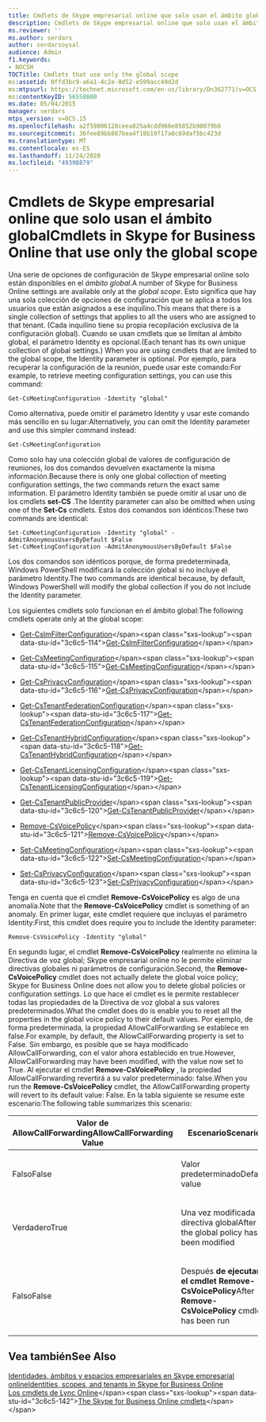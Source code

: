 ```yaml
---
title: Cmdlets de Skype empresarial online que solo usan el ámbito global
description: Cmdlets de Skype empresarial online que solo usan el ámbito global.
ms.reviewer: ''
ms.author: serdars
author: serdarsoysal
audience: Admin
f1.keywords:
- NOCSH
TOCTitle: Cmdlets that use only the global scope
ms:assetid: 0ffd3bc9-a6a1-4c2e-8d52-e599acc49d2d
ms:mtpsurl: https://technet.microsoft.com/en-us/library/Dn362771(v=OCS.15)
ms:contentKeyID: 56558800
ms.date: 05/04/2015
manager: serdars
mtps_version: v=OCS.15
ms.openlocfilehash: a2f59806128ceea825a4cdd966e85852b98079b0
ms.sourcegitcommit: 36fee89bb887bea4f18b19f17a8c69daf5bc423d
ms.translationtype: MT
ms.contentlocale: es-ES
ms.lasthandoff: 11/24/2020
ms.locfileid: "49398879"
---
```

# <a name="cmdlets-in-skype-for-business-online-that-use-only-the-global-scope"></a><span data-ttu-id="3c6c5-103">Cmdlets de Skype empresarial online que solo usan el ámbito global</span><span class="sxs-lookup"><span data-stu-id="3c6c5-103">Cmdlets in Skype for Business Online that use only the global scope</span></span>

 


<span data-ttu-id="3c6c5-104">Una serie de opciones de configuración de Skype empresarial online solo están disponibles en el *ámbito global*.</span><span class="sxs-lookup"><span data-stu-id="3c6c5-104">A number of Skype for Business Online settings are available only at the *global scope*.</span></span> <span data-ttu-id="3c6c5-105">Esto significa que hay una sola colección de opciones de configuración que se aplica a todos los usuarios que están asignados a ese inquilino.</span><span class="sxs-lookup"><span data-stu-id="3c6c5-105">This means that there is a single collection of settings that applies to all the users who are assigned to that tenant.</span></span> <span data-ttu-id="3c6c5-106">(Cada inquilino tiene su propia recopilación exclusiva de la configuración global). Cuando se usan cmdlets que se limitan al ámbito global, el parámetro Identity es opcional.</span><span class="sxs-lookup"><span data-stu-id="3c6c5-106">(Each tenant has its own unique collection of global settings.) When you are using cmdlets that are limited to the global scope, the Identity parameter is optional.</span></span> <span data-ttu-id="3c6c5-107">Por ejemplo, para recuperar la configuración de la reunión, puede usar este comando:</span><span class="sxs-lookup"><span data-stu-id="3c6c5-107">For example, to retrieve meeting configuration settings, you can use this command:</span></span>

    Get-CsMeetingConfiguration -Identity "global"

<span data-ttu-id="3c6c5-108">Como alternativa, puede omitir el parámetro Identity y usar este comando más sencillo en su lugar:</span><span class="sxs-lookup"><span data-stu-id="3c6c5-108">Alternatively, you can omit the Identity parameter and use this simpler command instead:</span></span>

    Get-CsMeetingConfiguration

<span data-ttu-id="3c6c5-109">Como solo hay una colección global de valores de configuración de reuniones, los dos comandos devuelven exactamente la misma información.</span><span class="sxs-lookup"><span data-stu-id="3c6c5-109">Because there is only one global collection of meeting configuration settings, the two commands return the exact same information.</span></span> <span data-ttu-id="3c6c5-110">El parámetro Identity también se puede omitir al usar uno de los cmdlets **set-CS** .</span><span class="sxs-lookup"><span data-stu-id="3c6c5-110">The Identity parameter can also be omitted when using one of the **Set-Cs** cmdlets.</span></span> <span data-ttu-id="3c6c5-111">Estos dos comandos son idénticos:</span><span class="sxs-lookup"><span data-stu-id="3c6c5-111">These two commands are identical:</span></span>

    Set-CsMeetingConfiguration -Identity "global" -AdmitAnonymousUsersByDefault $False
    Set-CsMeetingConfiguration -AdmitAnonymousUsersByDefault $False

<span data-ttu-id="3c6c5-112">Los dos comandos son idénticos porque, de forma predeterminada, Windows PowerShell modificará la colección global si no incluye el parámetro Identity.</span><span class="sxs-lookup"><span data-stu-id="3c6c5-112">The two commands are identical because, by default, Windows PowerShell will modify the global collection if you do not include the Identity parameter.</span></span>

<span data-ttu-id="3c6c5-113">Los siguientes cmdlets solo funcionan en el ámbito global:</span><span class="sxs-lookup"><span data-stu-id="3c6c5-113">The following cmdlets operate only at the global scope:</span></span>

  - <span data-ttu-id="3c6c5-114">[Get-CsImFilterConfiguration](https://technet.microsoft.com/library/gg398980\(v=ocs.15\))</span><span class="sxs-lookup"><span data-stu-id="3c6c5-114">[Get-CsImFilterConfiguration](https://technet.microsoft.com/library/gg398980\(v=ocs.15\))</span></span>

  - <span data-ttu-id="3c6c5-115">[Get-CsMeetingConfiguration](https://technet.microsoft.com/library/gg425875\(v=ocs.15\))</span><span class="sxs-lookup"><span data-stu-id="3c6c5-115">[Get-CsMeetingConfiguration](https://technet.microsoft.com/library/gg425875\(v=ocs.15\))</span></span>

  - <span data-ttu-id="3c6c5-116">[Get-CsPrivacyConfiguration](https://technet.microsoft.com/library/gg413002\(v=ocs.15\))</span><span class="sxs-lookup"><span data-stu-id="3c6c5-116">[Get-CsPrivacyConfiguration](https://technet.microsoft.com/library/gg413002\(v=ocs.15\))</span></span>

  - <span data-ttu-id="3c6c5-117">[Get-CsTenantFederationConfiguration](https://technet.microsoft.com/library/jj994072\(v=ocs.15\))</span><span class="sxs-lookup"><span data-stu-id="3c6c5-117">[Get-CsTenantFederationConfiguration](https://technet.microsoft.com/library/jj994072\(v=ocs.15\))</span></span>

  - <span data-ttu-id="3c6c5-118">[Get-CsTenantHybridConfiguration](https://technet.microsoft.com/library/jj994034\(v=ocs.15\))</span><span class="sxs-lookup"><span data-stu-id="3c6c5-118">[Get-CsTenantHybridConfiguration](https://technet.microsoft.com/library/jj994034\(v=ocs.15\))</span></span>

  - <span data-ttu-id="3c6c5-119">[Get-CsTenantLicensingConfiguration](https://technet.microsoft.com/library/dn362770\(v=ocs.15\))</span><span class="sxs-lookup"><span data-stu-id="3c6c5-119">[Get-CsTenantLicensingConfiguration](https://technet.microsoft.com/library/dn362770\(v=ocs.15\))</span></span>

  - <span data-ttu-id="3c6c5-120">[Get-CsTenantPublicProvider](https://technet.microsoft.com/library/jj994016\(v=ocs.15\))</span><span class="sxs-lookup"><span data-stu-id="3c6c5-120">[Get-CsTenantPublicProvider](https://technet.microsoft.com/library/jj994016\(v=ocs.15\))</span></span>

  - <span data-ttu-id="3c6c5-121">[Remove-CsVoicePolicy](https://technet.microsoft.com/library/gg398309\(v=ocs.15\))</span><span class="sxs-lookup"><span data-stu-id="3c6c5-121">[Remove-CsVoicePolicy](https://technet.microsoft.com/library/gg398309\(v=ocs.15\))</span></span>

  - <span data-ttu-id="3c6c5-122">[Set-CsMeetingConfiguration](https://technet.microsoft.com/library/gg398648\(v=ocs.15\))</span><span class="sxs-lookup"><span data-stu-id="3c6c5-122">[Set-CsMeetingConfiguration](https://technet.microsoft.com/library/gg398648\(v=ocs.15\))</span></span>

  - <span data-ttu-id="3c6c5-123">[Set-CsPrivacyConfiguration](https://technet.microsoft.com/library/gg398484\(v=ocs.15\))</span><span class="sxs-lookup"><span data-stu-id="3c6c5-123">[Set-CsPrivacyConfiguration](https://technet.microsoft.com/library/gg398484\(v=ocs.15\))</span></span>

<span data-ttu-id="3c6c5-124">Tenga en cuenta que el cmdlet **Remove-CsVoicePolicy** es algo de una anomalía.</span><span class="sxs-lookup"><span data-stu-id="3c6c5-124">Note that the **Remove-CsVoicePolicy** cmdlet is something of an anomaly.</span></span> <span data-ttu-id="3c6c5-125">En primer lugar, este cmdlet requiere que incluyas el parámetro Identity:</span><span class="sxs-lookup"><span data-stu-id="3c6c5-125">First, this cmdlet does require you to include the Identity parameter:</span></span>

    Remove-CsVoicePolicy -Identity "global"

<span data-ttu-id="3c6c5-126">En segundo lugar, el cmdlet **Remove-CsVoicePolicy** realmente no elimina la Directiva de voz global; Skype empresarial online no le permite eliminar directivas globales ni parámetros de configuración.</span><span class="sxs-lookup"><span data-stu-id="3c6c5-126">Second, the **Remove-CsVoicePolicy** cmdlet does not actually delete the global voice policy; Skype for Business Online does not allow you to delete global policies or configuration settings.</span></span> <span data-ttu-id="3c6c5-127">Lo que hace el cmdlet es le permite restablecer todas las propiedades de la Directiva de voz global a sus valores predeterminados.</span><span class="sxs-lookup"><span data-stu-id="3c6c5-127">What the cmdlet does do is enable you to reset all the properties in the global voice policy to their default values.</span></span> <span data-ttu-id="3c6c5-128">Por ejemplo, de forma predeterminada, la propiedad AllowCallForwarding se establece en false.</span><span class="sxs-lookup"><span data-stu-id="3c6c5-128">For example, by default, the AllowCallForwarding property is set to False.</span></span> <span data-ttu-id="3c6c5-129">Sin embargo, es posible que se haya modificado AllowCallForwarding, con el valor ahora establecido en true.</span><span class="sxs-lookup"><span data-stu-id="3c6c5-129">However, AllowCallForwarding may have been modified, with the value now set to True.</span></span> <span data-ttu-id="3c6c5-130">Al ejecutar el cmdlet **Remove-CsVoicePolicy** , la propiedad AllowCallForwarding revertirá a su valor predeterminado: false.</span><span class="sxs-lookup"><span data-stu-id="3c6c5-130">When you run the **Remove-CsVoicePolicy** cmdlet, the AllowCallForwarding property will revert to its default value: False.</span></span> <span data-ttu-id="3c6c5-131">En la tabla siguiente se resume este escenario:</span><span class="sxs-lookup"><span data-stu-id="3c6c5-131">The following table summarizes this scenario:</span></span>


<table>
<colgroup>
<col style="width: 50%" />
<col style="width: 50%" />
</colgroup>
<thead>
<tr class="header">
<th><span data-ttu-id="3c6c5-132">Valor de AllowCallForwarding</span><span class="sxs-lookup"><span data-stu-id="3c6c5-132">AllowCallForwarding Value</span></span></th>
<th><span data-ttu-id="3c6c5-133">Escenario</span><span class="sxs-lookup"><span data-stu-id="3c6c5-133">Scenario</span></span></th>
</tr>
</thead>
<tbody>
<tr class="odd">
<td><p><span data-ttu-id="3c6c5-134">Falso</span><span class="sxs-lookup"><span data-stu-id="3c6c5-134">False</span></span></p></td>
<td><p><span data-ttu-id="3c6c5-135">Valor predeterminado</span><span class="sxs-lookup"><span data-stu-id="3c6c5-135">Default value</span></span></p></td>
</tr>
<tr class="even">
<td><p><span data-ttu-id="3c6c5-136">Verdadero</span><span class="sxs-lookup"><span data-stu-id="3c6c5-136">True</span></span></p></td>
<td><p><span data-ttu-id="3c6c5-137">Una vez modificada la directiva global</span><span class="sxs-lookup"><span data-stu-id="3c6c5-137">After the global policy has been modified</span></span></p></td>
</tr>
<tr class="odd">
<td><p><span data-ttu-id="3c6c5-138">Falso</span><span class="sxs-lookup"><span data-stu-id="3c6c5-138">False</span></span></p></td>
<td><p><span data-ttu-id="3c6c5-139">Después <strong>de ejecutar el cmdlet Remove-CsVoicePolicy</strong></span><span class="sxs-lookup"><span data-stu-id="3c6c5-139">After <strong>Remove-CsVoicePolicy</strong> cmdlet has been run</span></span></p></td>
</tr>
</tbody>
</table>


## <a name="see-also"></a><span data-ttu-id="3c6c5-140">Vea también</span><span class="sxs-lookup"><span data-stu-id="3c6c5-140">See Also</span></span>


[<span data-ttu-id="3c6c5-141">Identidades, ámbitos y espacios empresariales en Skype empresarial online</span><span class="sxs-lookup"><span data-stu-id="3c6c5-141">Identities, scopes, and tenants in Skype for Business Online</span></span>](identities-scopes-and-tenants-in-skype-for-business-online.md)  
<span data-ttu-id="3c6c5-142">[Los cmdlets de Lync Online](https://technet.microsoft.com/library/dn362817\(v=ocs.15\))</span><span class="sxs-lookup"><span data-stu-id="3c6c5-142">[The Skype for Business Online cmdlets](https://technet.microsoft.com/library/dn362817\(v=ocs.15\))</span></span>


